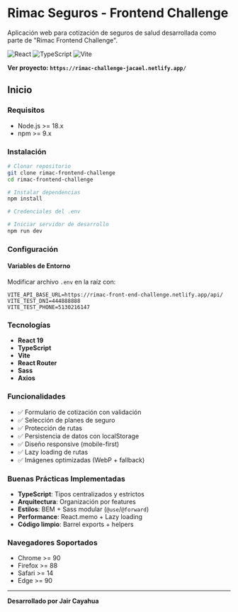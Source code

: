 # Rimac Seguros - Frontend Challenge

Aplicación web para cotización de seguros de salud desarrollada como parte de "Rimac Frontend Challenge".

![React](https://img.shields.io/badge/React-19.1-61dafb?logo=react)
![TypeScript](https://img.shields.io/badge/TypeScript-5.9-3178c6?logo=typescript)
![Vite](https://img.shields.io/badge/Vite-7.1-646cff?logo=vite)

**Ver proyecto: `https://rimac-challenge-jacael.netlify.app/`**

## Inicio

### Requisitos

- Node.js >= 18.x
- npm >= 9.x

### Instalación

```bash
# Clonar repositorio
git clone rimac-frontend-challenge
cd rimac-frontend-challenge

# Instalar dependencias
npm install

# Credenciales del .env

# Iniciar servidor de desarrollo
npm run dev
```

### Configuración

#### Variables de Entorno

Modificar archivo `.env` en la raíz con:

```env
VITE_API_BASE_URL=https://rimac-front-end-challenge.netlify.app/api/
VITE_TEST_DNI=444888888
VITE_TEST_PHONE=5130216147
```

### Tecnologías

- **React 19**
- **TypeScript**
- **Vite**
- **React Router**
- **Sass**
- **Axios**

### Funcionalidades

- ✅ Formulario de cotización con validación
- ✅ Selección de planes de seguro
- ✅ Protección de rutas
- ✅ Persistencia de datos con localStorage
- ✅ Diseño responsive (mobile-first)
- ✅ Lazy loading de rutas
- ✅ Imágenes optimizadas (WebP + fallback)

### Buenas Prácticas Implementadas

- **TypeScript**: Tipos centralizados y estrictos
- **Arquitectura**: Organización por features
- **Estilos**: BEM + Sass modular (`@use`/`@forward`)
- **Performance**: React.memo + Lazy loading
- **Código limpio**: Barrel exports + helpers

### Navegadores Soportados

- Chrome >= 90
- Firefox >= 88
- Safari >= 14
- Edge >= 90

---

**Desarrollado por Jair Cayahua**
